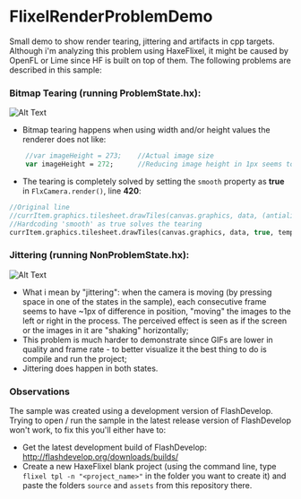 FlixelRenderProblemDemo
=======================

Small demo to show render tearing, jittering and artifacts in cpp targets. Although i'm analyzing this problem using HaxeFlixel, it might be caused by OpenFL or Lime since HF is built on top of them. The following problems are described in this sample:

### Bitmap Tearing (running ProblemState.hx):
![Alt Text](https://github.com/Tiago-Ling/FlixelRenderProblemDemo/blob/master/assets/images/bitmap_tearing.PNG)

* Bitmap tearing happens when using width and/or height values the renderer does not like:
```haxe
	//var imageHeight = 273;	//Actual image size
	var imageHeight = 272;		//Reducing image height in 1px seems to solve the image tearing problem
```

* The tearing is completely solved by setting the `smooth` property as <b>true</b> in `FlxCamera.render()`, line <b>420</b>:
```haxe
//Original line
//currItem.graphics.tilesheet.drawTiles(canvas.graphics, data, (antialiasing || currItem.antialiasing), tempFlags, position);
//Hardcoding 'smooth' as true solves the tearing
currItem.graphics.tilesheet.drawTiles(canvas.graphics, data, true, tempFlags, position);
```

### Jittering (running NonProblemState.hx):
![Alt Text](https://github.com/Tiago-Ling/FlixelRenderProblemDemo/blob/master/assets/images/jittering.gif)

* What i mean by "jittering": when the camera is moving (by pressing space in one of the states in the sample), each consecutive frame seems to have ~1px of difference in position, "moving" the images to the left or right in the process. The perceived effect is seen as if the screen or the images in it are "shaking" horizontally;
* This problem is much harder to demonstrate since GIFs are lower in quality and frame rate - to better visualize it the best thing to do is compile and run the project;
* Jittering does happen in both states.
 

### Observations
The sample was created using a development version of FlashDevelop. Trying to open / run the sample in the latest release version of FlashDevelop won't work, to fix this you'll either have to:
* Get the latest development build of FlashDevelop: http://flashdevelop.org/downloads/builds/
* Create a new HaxeFlixel blank project (using the command line, type `flixel tpl -n "<project_name>"` in the folder you want to create it) and paste the folders `source` and `assets` from this repository there.
